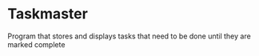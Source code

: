 # Taskmaster
Program that stores and displays tasks that need to be done until they are marked complete
